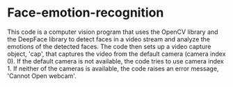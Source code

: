 # Face-emotion-recognition
This code is a computer vision program that uses the OpenCV library and the DeepFace library to detect faces in a video stream and analyze the emotions of the detected faces.
The code then sets up a video capture object, 'cap', that captures the video from the default camera (camera index 0). If the default camera is not available, the code tries to use camera index 1. If neither of the cameras is available, the code raises an error message, 'Cannot Open webcam'.
